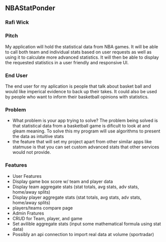 ## NBAStatPonder

### Rafi Wick

### Pitch
My application will hold the statistical data from NBA games. It will be able to call both team and individual stats based on user requests as well as using it to calculate more advanced statistics. It will then be able to display the requested statistics in a user friendly and responsive UI.

### End User
The end user for my aplication is people that talk about basket ball and would like imperical evidence to back up their takes. It could also be used by people who want to inform their basketball opinions with statistics.

### Problem
* What problem is your app trying to solve? The problem being solved is that statistical data from a basketball game is dificult to look at and gleam meaning. To solve this my program will use algorithms to present the data as intuitive stats
* the feature that will set my project apart from other similar apps like statmuse is that you can set custom advanced stats that other services would not provide.

### Features
* User Features
* Display game box score w/ team and player data
* Display team aggregate stats (stat totals, avg stats, adv stats, home/away splits)
* Display player aggregate stats (stat totals, avg stats, adv stats, home/away splits)
* players/teams compare page
* Admin Fratures
* CRUD for Team, player, and game
* Set avilible aggregate stats (input some mathematical formula using stat data)
* Possibly an api connection to import real data at volume (sportradar)